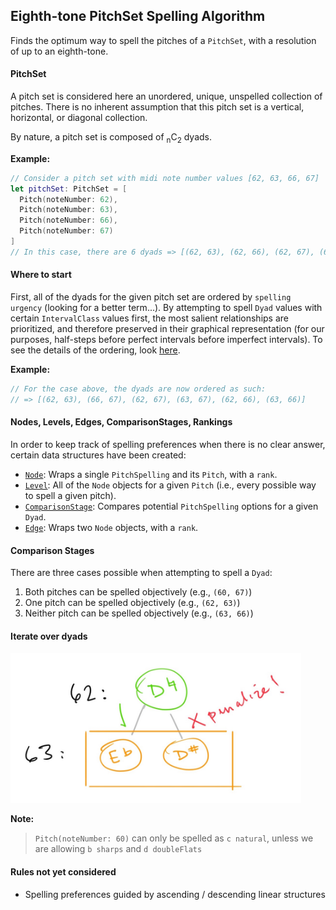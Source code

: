 ## Eighth-tone PitchSet Spelling Algorithm
Finds the optimum way to spell the pitches of a `PitchSet`, with a resolution of up to an eighth-tone.

#### PitchSet

A pitch set is considered here an unordered, unique, unspelled collection of pitches. There is no inherent assumption that this pitch set is a vertical, horizontal, or diagonal collection.

By nature, a pitch set is composed of <sub>n</sub>C<sub>2</sub> dyads.

**Example:**
```Swift
// Consider a pitch set with midi note number values [62, 63, 66, 67]
let pitchSet: PitchSet = [
  Pitch(noteNumber: 62),
  Pitch(noteNumber: 63), 
  Pitch(noteNumber: 66), 
  Pitch(noteNumber: 67)
]
// In this case, there are 6 dyads => [(62, 63), (62, 66), (62, 67), (63, 66), (63, 67), (66, 67)]
```

#### Where to start

First, all of the dyads for the given pitch set are ordered by `spelling urgency` (looking for a better term...). By attempting to spell `Dyad` values with certain `IntervalClass` values first, the most salient relationships are prioritized, and therefore preserved in their graphical representation (for our purposes, half-steps before perfect intervals before imperfect intervals). To see the details of the ordering, look [here](https://github.com/dn-m/PitchSpellingTools/blob/bean-comparisonstage/PitchSpellingTools/IntervalClass%2BPitchSpelling.swift). 

**Example:**
```Swift
// For the case above, the dyads are now ordered as such:
// => [(62, 63), (66, 67), (62, 67), (63, 67), (62, 66), (63, 66)]
```

#### Nodes, Levels, Edges, ComparisonStages, Rankings

In order to keep track of spelling preferences when there is no clear answer, certain data structures have been created:

- [`Node`](https://github.com/dn-m/PitchSpellingTools/blob/1de9c94c05b7c23e5ff60dccff8d070ba5d48a36/PitchSpellingTools/Node.swift): Wraps a single `PitchSpelling` and its `Pitch`, with a `rank`.
- [`Level`](https://github.com/dn-m/PitchSpellingTools/blob/1de9c94c05b7c23e5ff60dccff8d070ba5d48a36/PitchSpellingTools/Level.swift): All of the `Node` objects for a given `Pitch` (i.e., every possible way to spell a given pitch).
- [`ComparisonStage`](https://github.com/dn-m/PitchSpellingTools/blob/1de9c94c05b7c23e5ff60dccff8d070ba5d48a36/PitchSpellingTools/ComparisonStage.swift): Compares potential `PitchSpelling` options for a given `Dyad`.
- [`Edge`](https://github.com/dn-m/PitchSpellingTools/blob/1de9c94c05b7c23e5ff60dccff8d070ba5d48a36/PitchSpellingTools/Edge.swift): Wraps two `Node` objects, with a `rank`. 

#### Comparison Stages

There are three cases possible when attempting to spell a `Dyad`:

1. Both pitches can be spelled objectively (e.g., `(60, 67)`)
2. One pitch can be spelled objectively (e.g., `(62, 63)`)
3. Neither pitch can be spelled objectively (e.g., `(63, 66)`)

#### Iterate over dyads

<img src="https://github.com/dn-m/PitchSpellingTools/blob/bean-comparisonstage/Documentation/img/62_63.jpeg" height="240">

**Note:**
> `Pitch(noteNumber: 60)` can only be spelled as `c natural`, unless we are allowing `b sharps` and `d doubleFlats`

#### Rules not yet considered
- Spelling preferences guided by ascending / descending linear structures

